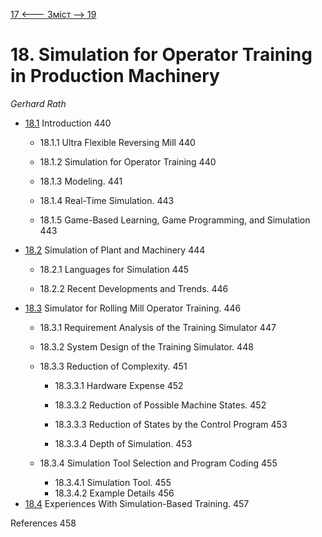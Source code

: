 [17 <--- ](17.md) [   Зміст   ](README.md) [--> 19](19.md)

# 18. Simulation for Operator Training in Production Machinery

*Gerhard* *Rath*

- [18.1](18_1.md)  Introduction 440
  - 18.1.1  Ultra Flexible Reversing Mill 440

  - 18.1.2  Simulation for Operator Training 440

  - 18.1.3  Modeling. 441
  - 18.1.4  Real-Time Simulation. 443
  - 18.1.5  Game-Based Learning, Game Programming, and Simulation 443
- [18.2](18_2.md)  Simulation of Plant and Machinery 444
  - 18.2.1  Languages for Simulation 445

  - 18.2.2  Recent Developments and Trends. 446
- [18.3](18_3.md)  Simulator for Rolling Mill Operator Training. 446
  - 18.3.1  Requirement Analysis of the Training Simulator 447

  - 18.3.2  System Design of the Training Simulator. 448

  - 18.3.3  Reduction of Complexity. 451

    - 18.3.3.1  Hardware Expense 452
    - 18.3.3.2  Reduction of Possible Machine States. 452

    - 18.3.3.3  Reduction of States by the Control Program 453

    - 18.3.3.4  Depth of Simulation. 453
  - 18.3.4  Simulation Tool Selection and Program Coding 455

    - 18.3.4.1  Simulation Tool. 455
    - 18.3.4.2  Example Details 456
- [18.4](18_4.md)  Experiences With Simulation-Based Training. 457

References 458